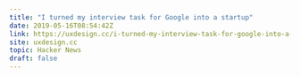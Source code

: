 ```yaml
---
title: "I turned my interview task for Google into a startup"
date: 2019-05-16T08:54:42Z
link: https://uxdesign.cc/i-turned-my-interview-task-for-google-into-a-startup-877943fb3b34?utm_medium=RSS&utm_source=hune
site: uxdesign.cc
topic: Hacker News
draft: false
---
```

